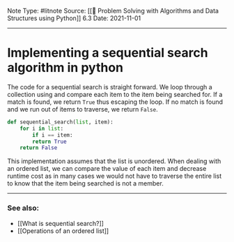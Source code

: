 Note Type: #litnote
Source: [[📖 Problem Solving with Algorithms and Data Structures using Python]] 6.3
Date: 2021-11-01

---
# Implementing a sequential search algorithm in python
The code for a sequential search is straight forward. We loop through a collection using and compare each item to the item being searched for. If a match is found, we return `True` thus escaping the loop. If no match is found and we run out of items to traverse, we return `False`.

```python
def sequential_search(list, item):
	for i in list:
		if i == item:
		return True
	return False
```

This implementation assumes that the list is unordered. When dealing with an ordered list, we can compare the value of each item and decrease runtime cost as in many cases we would not have to traverse the entire list to know that the item being searched is not a member.

---
### See also:
- [[What is sequential search?]]
- [[Operations of an ordered list]]
